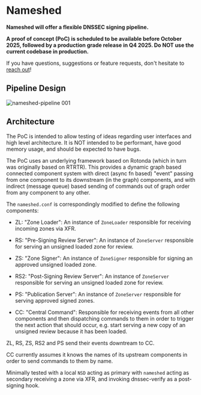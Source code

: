 # Nameshed

**Nameshed will offer a flexible DNSSEC signing pipeline.** 

**A proof of concept (PoC) is scheduled to be available before October 2025,
followed by a production grade release in Q4 2025. Do NOT use the 
current codebase in production.**

If you have questions, suggestions or feature requests, don't hesitate to
[reach out](mailto:nameshed@nlnetlabs.nl)!

## Pipeline Design

![nameshed-pipeline 001](https://github.com/user-attachments/assets/0d9c599c-5362-4ee6-96bc-dc54de9c8c0f)

## Architecture

The PoC is intended to allow testing of ideas regarding user interfaces
and high level architecture. It is NOT intended to be performant, have 
good memory usage, and should be expected to have bugs.

The PoC uses an underlying framework based on Rotonda (which in turn was
originally based on RTRTR). This provides a dynamic graph based connected
component system with direct (async fn based) "event" passing from one
component to its downstream (in the graph) components, and with indirect
(message queue) based sending of commands out of graph order from any
component to any other.

The `nameshed.conf` is correspondingly modified to define the following
components:

  - ZL: "Zone Loader": An instance of `ZoneLoader` responsible for receiving
    incoming zones via XFR.

  - RS: "Pre-Signing Review Server": An instance of `ZoneServer` responsible
    for serving an unsigned loaded zone for review.

  - ZS: "Zone Signer": An instance of `ZoneSigner` responsible for signing
    an approved unsigned loaded zone.

  - RS2: "Post-Signing Review Server": An instance of `ZoneServer` responsible
    for serving an unsigned loaded zone for review.

  - PS: "Publication Server": An instance of `ZoneServer` responsible for
    serving approved signed zones.

  - CC: "Central Command": Responsible for receiving events from all other
    components and then dispatching commands to them in order to trigger the
    next action that should occur, e.g. start serving a new copy of an
    unsigned review because it has been loaded.

ZL, RS, ZS, RS2 and PS send their events downtream to CC.

CC currently assumes it knows the names of its upstream components in order to
send commands to them by name.

Minimally tested with a local `NSD` acting as primary with `nameshed` acting as
secondary receiving a zone via XFR, and invoking dnssec-verify as a post-signing
hook.
